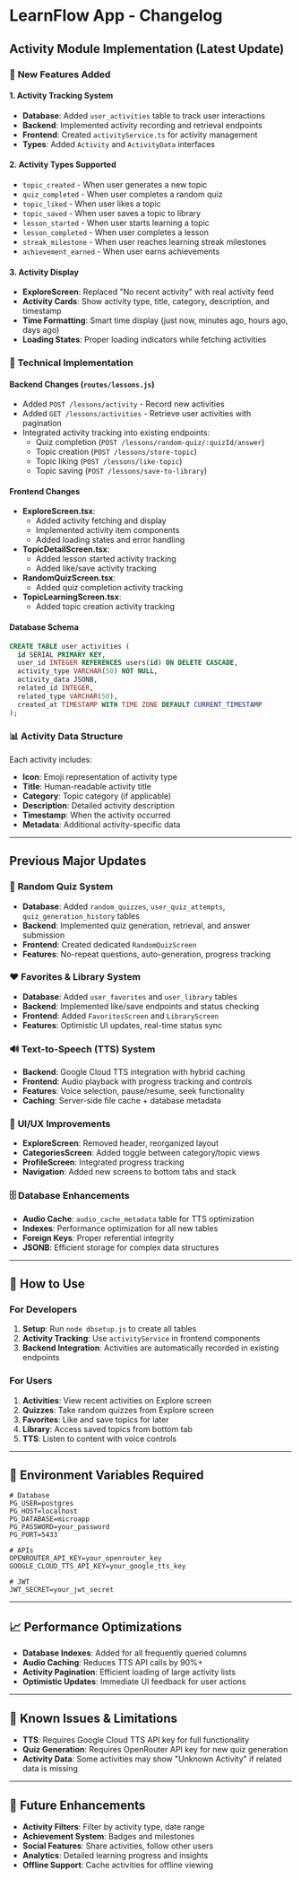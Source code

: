 # LearnFlow App - Changelog

## Activity Module Implementation (Latest Update)

### 🎯 **New Features Added**

#### 1. **Activity Tracking System**
- **Database**: Added `user_activities` table to track user interactions
- **Backend**: Implemented activity recording and retrieval endpoints
- **Frontend**: Created `activityService.ts` for activity management
- **Types**: Added `Activity` and `ActivityData` interfaces

#### 2. **Activity Types Supported**
- `topic_created` - When user generates a new topic
- `quiz_completed` - When user completes a random quiz
- `topic_liked` - When user likes a topic
- `topic_saved` - When user saves a topic to library
- `lesson_started` - When user starts learning a topic
- `lesson_completed` - When user completes a lesson
- `streak_milestone` - When user reaches learning streak milestones
- `achievement_earned` - When user earns achievements

#### 3. **Activity Display**
- **ExploreScreen**: Replaced "No recent activity" with real activity feed
- **Activity Cards**: Show activity type, title, category, description, and timestamp
- **Time Formatting**: Smart time display (just now, minutes ago, hours ago, days ago)
- **Loading States**: Proper loading indicators while fetching activities

### 🔧 **Technical Implementation**

#### Backend Changes (`routes/lessons.js`)
- Added `POST /lessons/activity` - Record new activities
- Added `GET /lessons/activities` - Retrieve user activities with pagination
- Integrated activity tracking into existing endpoints:
  - Quiz completion (`POST /lessons/random-quiz/:quizId/answer`)
  - Topic creation (`POST /lessons/store-topic`)
  - Topic liking (`POST /lessons/like-topic`)
  - Topic saving (`POST /lessons/save-to-library`)

#### Frontend Changes
- **ExploreScreen.tsx**: 
  - Added activity fetching and display
  - Implemented activity item components
  - Added loading states and error handling
- **TopicDetailScreen.tsx**: 
  - Added lesson started activity tracking
  - Added like/save activity tracking
- **RandomQuizScreen.tsx**: 
  - Added quiz completion activity tracking
- **TopicLearningScreen.tsx**: 
  - Added topic creation activity tracking

#### Database Schema
```sql
CREATE TABLE user_activities (
  id SERIAL PRIMARY KEY,
  user_id INTEGER REFERENCES users(id) ON DELETE CASCADE,
  activity_type VARCHAR(50) NOT NULL,
  activity_data JSONB,
  related_id INTEGER,
  related_type VARCHAR(50),
  created_at TIMESTAMP WITH TIME ZONE DEFAULT CURRENT_TIMESTAMP
);
```

### 📊 **Activity Data Structure**
Each activity includes:
- **Icon**: Emoji representation of activity type
- **Title**: Human-readable activity title
- **Category**: Topic category (if applicable)
- **Description**: Detailed activity description
- **Timestamp**: When the activity occurred
- **Metadata**: Additional activity-specific data

---

## Previous Major Updates

### 🎯 **Random Quiz System**
- **Database**: Added `random_quizzes`, `user_quiz_attempts`, `quiz_generation_history` tables
- **Backend**: Implemented quiz generation, retrieval, and answer submission
- **Frontend**: Created dedicated `RandomQuizScreen`
- **Features**: No-repeat questions, auto-generation, progress tracking

### ❤️ **Favorites & Library System**
- **Database**: Added `user_favorites` and `user_library` tables
- **Backend**: Implemented like/save endpoints and status checking
- **Frontend**: Added `FavoritesScreen` and `LibraryScreen`
- **Features**: Optimistic UI updates, real-time status sync

### 🔊 **Text-to-Speech (TTS) System**
- **Backend**: Google Cloud TTS integration with hybrid caching
- **Frontend**: Audio playback with progress tracking and controls
- **Features**: Voice selection, pause/resume, seek functionality
- **Caching**: Server-side file cache + database metadata

### 🎨 **UI/UX Improvements**
- **ExploreScreen**: Removed header, reorganized layout
- **CategoriesScreen**: Added toggle between category/topic views
- **ProfileScreen**: Integrated progress tracking
- **Navigation**: Added new screens to bottom tabs and stack

### 🗄️ **Database Enhancements**
- **Audio Cache**: `audio_cache_metadata` table for TTS optimization
- **Indexes**: Performance optimization for all new tables
- **Foreign Keys**: Proper referential integrity
- **JSONB**: Efficient storage for complex data structures

---

## 🚀 **How to Use**

### For Developers
1. **Setup**: Run `node dbsetup.js` to create all tables
2. **Activity Tracking**: Use `activityService` in frontend components
3. **Backend Integration**: Activities are automatically recorded in existing endpoints

### For Users
1. **Activities**: View recent activities on Explore screen
2. **Quizzes**: Take random quizzes from Explore screen
3. **Favorites**: Like and save topics for later
4. **Library**: Access saved topics from bottom tab
5. **TTS**: Listen to content with voice controls

---

## 🔧 **Environment Variables Required**
```env
# Database
PG_USER=postgres
PG_HOST=localhost
PG_DATABASE=microapp
PG_PASSWORD=your_password
PG_PORT=5433

# APIs
OPENROUTER_API_KEY=your_openrouter_key
GOOGLE_CLOUD_TTS_API_KEY=your_google_tts_key

# JWT
JWT_SECRET=your_jwt_secret
```

---

## 📈 **Performance Optimizations**
- **Database Indexes**: Added for all frequently queried columns
- **Audio Caching**: Reduces TTS API calls by 90%+
- **Activity Pagination**: Efficient loading of large activity lists
- **Optimistic Updates**: Immediate UI feedback for user actions

---

## 🐛 **Known Issues & Limitations**
- **TTS**: Requires Google Cloud TTS API key for full functionality
- **Quiz Generation**: Requires OpenRouter API key for new quiz generation
- **Activity Data**: Some activities may show "Unknown Activity" if related data is missing

---

## 🔮 **Future Enhancements**
- **Activity Filters**: Filter by activity type, date range
- **Achievement System**: Badges and milestones
- **Social Features**: Share activities, follow other users
- **Analytics**: Detailed learning progress and insights
- **Offline Support**: Cache activities for offline viewing

